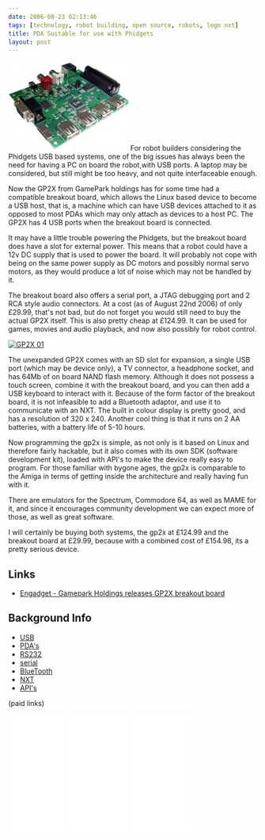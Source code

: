 ```yaml
---
date: 2006-08-23 02:13:46
tags: [technology, robot building, open source, robots, lego nxt]
title: PDA Suitable for use with Phidgets
layout: post
---
```

![GPX2 Mainboard](/galleries/gallery-6-orions-images/387-gp2xbob.jpg)
For robot builders considering the Phidgets USB based systems, one of the big issues has always been the need for having a PC on board the robot,with USB ports. A laptop may be considered, but still might be too heavy, and not quite interfaceable enough.

Now the GP2X from GamePark holdings has for some time had a compatible breakout board, which allows the Linux based device to become a USB host, that is, a machine which can have USB devices attached to it as opposed to most PDAs which may only attach as devices to a host PC. The GP2X has 4 USB ports when the breakout board is connected.

It may have a little trouble powering the Phidgets, but the breakout board does have a slot for external power. This means that a robot could have a 12v DC supply that is used to power the board. It will probably not cope with being on the same power supply as DC motors and possibly normal servo motors, as they would produce a lot of noise which may not be handled by it.

The breakout board also offers a serial port, a JTAG debugging port and 2 RCA style audio connectors. At a cost (as of August 22nd 2006) of only £29.99, that's not bad, but do not forget you would still need to buy the actual GP2X itself. This is also pretty cheap at £124.99. It can be used for games, movies and audio playback, and now also possibly for robot control.

[![GP2X 01](https://upload.wikimedia.org/wikipedia/commons/thumb/6/6d/GP2X_01.JPG/512px-GP2X_01.JPG)](https://commons.wikimedia.org/wiki/File:GP2X_01.JPG "Kozuch / CC BY-SA (https://creativecommons.org/licenses/by-sa/3.0)")

The unexpanded GP2X comes with an SD slot for expansion, a single USB port (which may be device only), a TV connector, a headphone socket, and has 64Mb of on board NAND flash memory. Although it does not possess a touch screen, combine it with the breakout board, and you can then add a USB keyboard to interact with it. Because of the form factor of the breakout board, it is not infeasible to add a Bluetooth adaptor, and use it to communicate with an NXT. The built in colour display is pretty good, and has a resolution of 320 x 240. Another cool thing is that it runs on 2 AA batteries, with a battery life of 5-10 hours.

Now programming the gp2x is simple, as not only is it based on Linux and therefore fairly hackable, but it also comes with its own SDK (software development kit), loaded with API's to make the device really easy to program. For those familiar with bygone ages, the gp2x is comparable to the Amiga in terms of getting inside the architecture and really having fun with it.

There are emulators for the Spectrum, Commodore 64, as well as MAME for it, and since it encourages community development we can expect more of those, as well as great software.

I will certainly be buying both systems, the gp2x at £124.99 and the breakout board at £29.99, because with a combined cost of £154.98, its a pretty serious device.

## Links

* [Engadget - Gamepark Holdings releases GP2X breakout board](http://www.engadget.com/2006/06/29/gamepark-holdings-releases-gp2x-breakout-board/)

## Background Info

* [USB](/wiki/usb.html "Universal Serial Bus")
* [PDA's](/wiki/personal_data_assistant.html "Personal Data Assistant")
* [RS232](/wiki/rs232.html "A serial communication standard")
* [serial](/wiki/serial_data_stream.html "Serial Data Stream")
* [BlueTooth](/wiki/bluetooth.html "Bluetooth")
* [NXT](/wiki/nxt.html "Lego's NeXT generation robotics kit")
* [API's](/wiki/api.html "Acronym: Application Programming Interface")

(paid links)

<iframe style="width:120px;height:240px;" marginwidth="0" marginheight="0" scrolling="no" frameborder="0" src="//ws-eu.amazon-adsystem.com/widgets/q?ServiceVersion=20070822&OneJS=1&Operation=GetAdHtml&MarketPlace=GB&source=ss&ref=as_ss_li_til&ad_type=product_link&tracking_id=orionrobots-21&marketplace=amazon&region=GB&placement=B01D8KOZF4&asins=B01D8KOZF4&linkId=5e31910339bc64587ceb3fdaddcf90bd&show_border=true&link_opens_in_new_window=true"></iframe>

<iframe style="width:120px;height:240px;" marginwidth="0" marginheight="0" scrolling="no" frameborder="0" src="//ws-eu.amazon-adsystem.com/widgets/q?ServiceVersion=20070822&OneJS=1&Operation=GetAdHtml&MarketPlace=GB&source=ss&ref=as_ss_li_til&ad_type=product_link&tracking_id=orionrobots-21&marketplace=amazon&region=GB&placement=B01G8WUGWU&asins=B01G8WUGWU&linkId=b0177f40a45270bc688ad07eb216b729&show_border=true&link_opens_in_new_window=true"></iframe>

<iframe style="width:120px;height:240px;" marginwidth="0" marginheight="0" scrolling="no" frameborder="0" src="//ws-eu.amazon-adsystem.com/widgets/q?ServiceVersion=20070822&OneJS=1&Operation=GetAdHtml&MarketPlace=GB&source=ss&ref=as_ss_li_til&ad_type=product_link&tracking_id=orionrobots-21&marketplace=amazon&region=GB&placement=B075FJ767N&asins=B075FJ767N&linkId=d90845f0e292e3bd66ee9a8955f85ce5&show_border=true&link_opens_in_new_window=true"></iframe>
